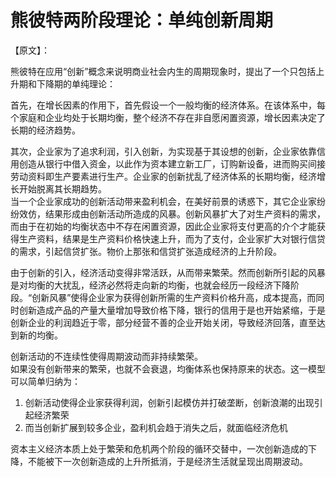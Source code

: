# 熊彼特两阶段理论：单纯创新周期

【原文】：

熊彼特在应用“创新”概念来说明商业社会内生的周期现象时，提出了一个只包括上升期和下降期的单纯理论：  

首先，在增长因素的作用下，首先假设一个一般均衡的经济体系。在该体系中，每个家庭和企业均处于长期均衡，整个经济不存在非自愿闲置资源，增长因素决定了长期的经济趋势。

其次，企业家为了追求利润，引入创新，为实现基于其设想的创新，企业家依靠信用创造从银行中借入资金，以此作为资本建立新工厂，订购新设备，进而购买间接劳动资料即生产要素进行生产。企业家的创新扰乱了经济体系的长期均衡，经济增长开始脱离其长期趋势。  
当一个企业家成功的创新活动带来盈利机会，在美好前景的诱惑下，其它企业家纷纷效仿，结果形成由创新活动所造成的风暴。创新风暴扩大了对生产资料的需求，而由于在初始的均衡状态中不存在闲置资源，因此企业家将支付更高的介个才能获得生产资料，结果是生产资料价格快速上升，而为了支付，企业家扩大对银行信贷的需求，引起信贷扩张。物价上那张和信贷扩张造成经济的上升阶段。  

由于创新的引入，经济活动变得非常活跃，从而带来繁荣。然而创新所引起的风暴是对均衡的大扰乱，经济必然将走向新的均衡，也就会经历一段经济下降阶段。“创新风暴”使得企业家为获得创新所需的生产资料价格升高，成本提高，而同时创新造成产品的产量大量增加导致价格下降，银行的信用于是也开始紧缩，于是创新企业的利润趋近于零，部分经营不善的企业开始关闭，导致经济回落，直至达到新的均衡。  

创新活动的不连续性使得周期波动而非持续繁荣。  
如果没有创新带来的繁荣，也就不会衰退，均衡体系也保持原来的状态。这一模型可以简单归纳为：
1. 创新活动使得企业家获得利润，创新引起模仿并打破垄断，创新浪潮的出现引起经济繁荣
2. 而当创新扩展到较多企业，盈利机会趋于消失之后，就面临经济危机

资本主义经济本质上处于繁荣和危机两个阶段的循环交替中，一次创新造成的下降，不能被下一次创新造成的上升所抵消，于是经济生活就呈现出周期波动。

